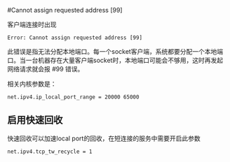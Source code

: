 #Cannot assign requested address [99]

客户端连接时出现
```
Error: Cannot assign requested address [99]
```

此错误是指无法分配本地端口。每一个socket客户端，系统都要分配一个本地端口。当一台机器存在大量客户端socket时，本地端口可能会不够用，这时再发起网络请求就会报 #99 错误。

相关内核参数是：
```
net.ipv4.ip_local_port_range = 20000 65000
```

启用快速回收
-----------
快速回收可以加速local port的回收，在短连接的服务中需要开启此参数

```
net.ipv4.tcp_tw_recycle = 1
```